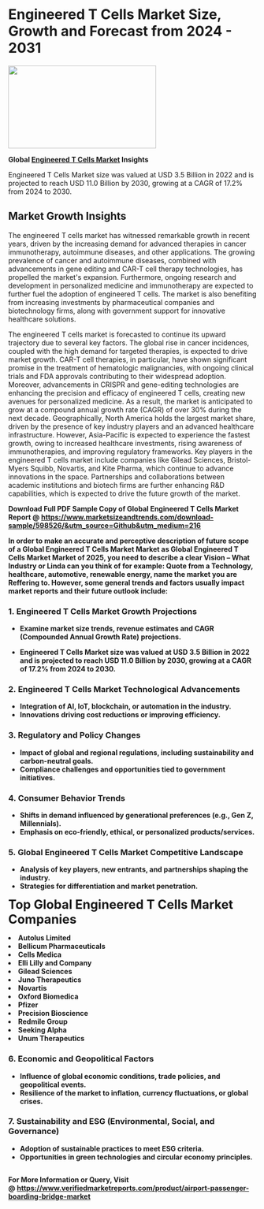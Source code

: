 <H1>Engineered T Cells Market Size, Growth and Forecast from 2024 - 2031</H1><img class="aligncenter size-medium wp-image-584254" src="https://thirdeyenews.in/wp-content/uploads/2024/09/Global-Market-Research-300x168.jpeg" alt="" width="300" height="168" /><p><strong>Global&nbsp;<a href="https://www.marketsizeandtrends.com/download-sample/598526/&amp;utm_source=Github&utm_medium=216">Engineered T Cells Market</a> Insights</strong></p><p>Engineered T Cells Market size was valued at USD 3.5 Billion in 2022 and is projected to reach USD 11.0 Billion by 2030, growing at a CAGR of 17.2% from 2024 to 2030.</p><p><h2>Market Growth Insights</h2> <p>The engineered T cells market has witnessed remarkable growth in recent years, driven by the increasing demand for advanced therapies in cancer immunotherapy, autoimmune diseases, and other applications. The growing prevalence of cancer and autoimmune diseases, combined with advancements in gene editing and CAR-T cell therapy technologies, has propelled the market's expansion. Furthermore, ongoing research and development in personalized medicine and immunotherapy are expected to further fuel the adoption of engineered T cells. The market is also benefiting from increasing investments by pharmaceutical companies and biotechnology firms, along with government support for innovative healthcare solutions.</p> <p><strong></strong></p> <p>The engineered T cells market is forecasted to continue its upward trajectory due to several key factors. The global rise in cancer incidences, coupled with the high demand for targeted therapies, is expected to drive market growth. CAR-T cell therapies, in particular, have shown significant promise in the treatment of hematologic malignancies, with ongoing clinical trials and FDA approvals contributing to their widespread adoption. Moreover, advancements in CRISPR and gene-editing technologies are enhancing the precision and efficacy of engineered T cells, creating new avenues for personalized medicine. As a result, the market is anticipated to grow at a compound annual growth rate (CAGR) of over 30% during the next decade. Geographically, North America holds the largest market share, driven by the presence of key industry players and an advanced healthcare infrastructure. However, Asia-Pacific is expected to experience the fastest growth, owing to increased healthcare investments, rising awareness of immunotherapies, and improving regulatory frameworks. Key players in the engineered T cells market include companies like Gilead Sciences, Bristol-Myers Squibb, Novartis, and Kite Pharma, which continue to advance innovations in the space. Partnerships and collaborations between academic institutions and biotech firms are further enhancing R&D capabilities, which is expected to drive the future growth of the market. <p><strong></p><p><span class=""><strong>Download Full PDF Sample Copy of Global Engineered T Cells Market Report</strong> @ <a href="https://www.marketsizeandtrends.com/download-sample/598526/&amp;utm_source=Github&utm_medium=216" target="_blank">https://www.marketsizeandtrends.com/download-sample/598526/&amp;utm_source=Github&utm_medium=216</a></span></p><p>In order to make an accurate and perceptive description of future scope of a Global&nbsp;Engineered T Cells Market Market as Global&nbsp;Engineered T Cells Market Market of 2025, you need to describe a clear Vision &ndash; What Industry or Linda can you think of for example: Quote from a Technology, healthcare, automotive, renewable energy, name the market you are Reffering to. However, some general trends and factors usually impact market reports and their future outlook include:</p><h3>1.&nbsp;<strong>Engineered T Cells Market Growth Projections</strong></h3><ul><li>Examine market size trends, revenue estimates and CAGR (Compounded Annual Growth Rate) projections.</li><li><p>Engineered T Cells Market size was valued at USD 3.5 Billion in 2022 and is projected to reach USD 11.0 Billion by 2030, growing at a CAGR of 17.2% from 2024 to 2030.</p></li></ul><h3>2.&nbsp;<strong>Engineered T Cells Market Technological Advancements</strong></h3><ul><li>Integration of AI, IoT, blockchain, or automation in the industry.</li><li>Innovations driving cost reductions or improving efficiency.</li></ul><h3>3.&nbsp;<strong>Regulatory and Policy Changes</strong></h3><ul><li>Impact of global and regional regulations, including sustainability and carbon-neutral goals.</li><li>Compliance challenges and opportunities tied to government initiatives.</li></ul><h3>4.&nbsp;<strong>Consumer Behavior Trends</strong></h3><ul><li>Shifts in demand influenced by generational preferences (e.g., Gen Z, Millennials).</li><li>Emphasis on eco-friendly, ethical, or personalized products/services.</li></ul><h3>5.&nbsp;<strong>Global Engineered T Cells Market Competitive Landscape</strong></h3><ul><li>Analysis of key players, new entrants, and partnerships shaping the industry.</li><li>Strategies for differentiation and market penetration.</li></ul><p data-pm-slice="1 1 []"><span style="color: inherit; font-family: inherit; font-size: 25px;">Top Global Engineered T Cells Market Companies</span></p><div class="" data-test-id=""><p><li>Autolus Limited</li><li> Bellicum Pharmaceuticals</li><li> Cells Medica</li><li> Elli Lilly and Company</li><li> Gilead Sciences</li><li> Juno Therapeutics</li><li> Novartis</li><li> Oxford Biomedica</li><li> Pfizer</li><li> Precision Bioscience</li><li> Redmile Group</li><li> Seeking Alpha</li><li> Unum Therapeutics</li></p></div><h3>6.&nbsp;<strong>Economic and Geopolitical Factors</strong></h3><ul><li>Influence of global economic conditions, trade policies, and geopolitical events.</li><li>Resilience of the market to inflation, currency fluctuations, or global crises.</li></ul><h3>7.&nbsp;<strong>Sustainability and ESG (Environmental, Social, and Governance)</strong></h3><ul><li>Adoption of sustainable practices to meet ESG criteria.</li><li>Opportunities in green technologies and circular economy principles.</li></ul><h2><strong style="font-size: 14px;">For More Information or Query, Visit @&nbsp;</strong><a style="background-color: #ffffff; font-size: 14px;" href="https://www.marketsizeandtrends.com/report/engineered-t-cells-market/" target="_blank">https://www.verifiedmarketreports.com/product/airport-passenger-boarding-bridge-market</a></h2>
